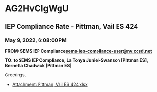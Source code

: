 # AG2HvCIgWgU
## IEP Compliance Rate - Pittman, Vail ES 424
### May 9, 2022, 6:08:00 PM
**FROM: SEMS IEP Compliance<sems-iep-compliance-user@nv.ccsd.net>**

**TO: to SEMS IEP Compliance, La Tonya Juniel-Swanson [Pittman ES], Bernetta Chadwick [Pittman ES]**


Greetings,  





* [Attachment: Pittman, Vail ES 424.xlsx](AG2HvCIgWgU-attachment-1.xlsx)
